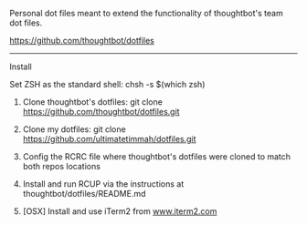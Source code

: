 Personal dot files meant to extend the functionality of thoughtbot's team dot
files.

https://github.com/thoughtbot/dotfiles

---

Install

Set ZSH as the standard shell: chsh -s $(which zsh)

1. Clone thoughtbot's dotfiles: 
git clone https://github.com/thoughtbot/dotfiles.git

2. Clone my dotfiles: git clone https://github.com/ultimatetimmah/dotfiles.git

3. Config the RCRC file where thoughtbot's dotfiles were cloned to match both
   repos locations

4. Install and run RCUP via the instructions at thoughtbot/dotfiles/README.md

5. [OSX] Install and use iTerm2 from www.iterm2.com
